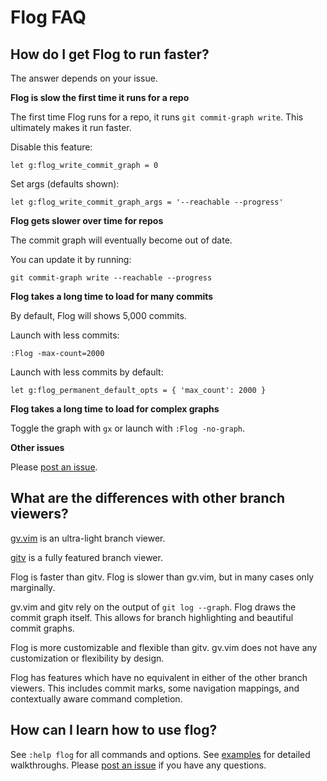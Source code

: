 # Flog FAQ

## How do I get Flog to run faster?

The answer depends on your issue.

**Flog is slow the first time it runs for a repo**

The first time Flog runs for a repo, it runs `git commit-graph write`.
This ultimately makes it run faster.

Disable this feature:

```
let g:flog_write_commit_graph = 0
```

Set args (defaults shown):

```
let g:flog_write_commit_graph_args = '--reachable --progress'
```

**Flog gets slower over time for repos**

The commit graph will eventually become out of date.

You can update it by running:

```
git commit-graph write --reachable --progress
```

**Flog takes a long time to load for many commits**

By default, Flog will shows 5,000 commits.

Launch with less commits:

```
:Flog -max-count=2000
```

Launch with less commits by default:

```
let g:flog_permanent_default_opts = { 'max_count': 2000 }
```

**Flog takes a long time to load for complex graphs**

Toggle the graph with `gx` or launch with `:Flog -no-graph`.

**Other issues**

Please [post an issue](https://github.com/rbong/vim-flog/issues/).

## What are the differences with other branch viewers?

[gv.vim](https://github.com/junegunn/gv.vim) is an ultra-light branch viewer.

[gitv](https://github.com/gregsexton/gitv) is a fully featured branch viewer.

Flog is faster than gitv.
Flog is slower than gv.vim, but in many cases only marginally.

gv.vim and gitv rely on the output of `git log --graph`.
Flog draws the commit graph itself.
This allows for branch highlighting and beautiful commit graphs.

Flog is more customizable and flexible than gitv.
gv.vim does not have any customization or flexibility by design.

Flog has features which have no equivalent in either of the other branch viewers.
This includes commit marks, some navigation mappings, and contextually aware command completion.

## How can I learn how to use flog?

See `:help flog` for all commands and options.
See [examples](EXAMPLES.md) for detailed walkthroughs.
Please [post an issue](https://github.com/rbong/vim-flog/issues) if you have any questions.
